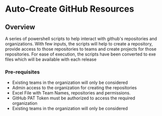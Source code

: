 # Auto-Create GitHub Resources

## Overview

A series of powershell scripts to help interact with github's repositories and organizations. With few inputs, the scripts will help to create a repository, provide access to those repositories to teams and create projects for those repositories. For ease of execution, the scripts have been converted to exe files which will be available with each release

### Pre-requisites

- Existing teams in the organization will only be considered
- Admin access to the organization for creating the repositories
- Excel File with Team Names, repositories and permissions. 
- GitHub PAT Token must be authorized to access the required organization
- Existing teams in the organization will only be considered
